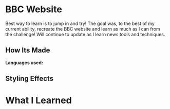 # BBC Website
Best way to learn is to jump in and try! The goal was, to the best of my current ability, recreate the BBC website and learn as much as I can from the challenge! Will continue to update as I learn news tools and techniques.

## How Its Made 

**Languages used:**



## Styling Effects



# What I Learned


